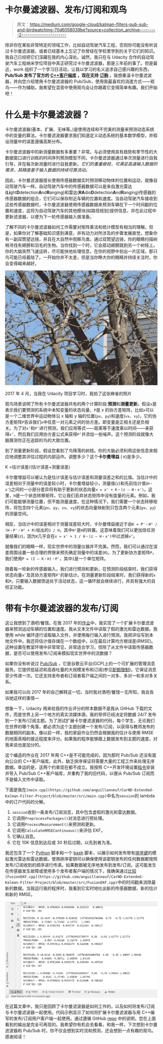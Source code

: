 # 卡尔曼滤波器、发布/订阅和观鸟

> 原文：<https://medium.com/google-cloud/kalman-filters-pub-sub-and-birdwatching-70d6058039be?source=collection_archive---------2----------------------->

除非你在某些非常特定的领域工作，比如自动驾驶汽车工程，否则你可能没有听说过卡尔曼滤波器，或者已经基本上忘记了你曾经在学校里学到的关于它们的知识。我自己已经把它们深藏在我的内心深处。诚然，我只在与 Udacity 合作的自动驾驶汽车工程纳米学位项目中真正研究过卡尔曼滤波器，那是三年前的事了。但是最近，work 组织了一个学习日活动，让我以学习的名义追求自己感兴趣的东西， **Pub/Sub 发布了官方的** [**C++客户端库**](https://googleapis.dev/cpp/google-cloud-pubsub/latest/) **，现在支持** [**订购**](https://cloud.google.com/pubsub/docs/ordering) 。我想重温卡尔曼滤波器，并向您介绍使用卡尔曼滤波器的 Pub/Sub，使用我最喜欢的消遣方式——观鸟——作为辅助。我希望在混音中使用观鸟会让你跟着它变得简单有趣。我们开始吧！

# 什么是卡尔曼滤波器？

卡尔曼滤波器(基本、扩展、无味等。)是使用连续和不完美的测量来预测动态系统中的变量的算法。卡尔曼滤波器要求我们知道定义动态系统的基本数学模型，并假设测量中的误差遵循高斯分布。

卡尔曼滤波器中的新测量数据有多重要？非常。与必须使用具有趋势和季节性的大数据窗口进行训练的时间序列预测模型不同，卡尔曼滤波器通过单次测量进行自我引导，并在每次新测量时进行自我更新。*它们的重量极轻，可满足高速输入数据的需求，其精度基于输入数据的持续可靠流动。*

因此，卡尔曼滤波器擅长使用传感器数据实时预测移动物体的位置和运动，就像自动驾驶汽车一样。自动驾驶汽车中的传感器数据可以是来自激光雷达(**Li**ght**D**detection**A**nd**R**anging)和雷达(**RA**dio**D**detection**A**nd**R**anging)传感器的传感器数据的组合，它们可以保存附近车辆的位置和速度。当自动驾驶汽车接收到这些传感器数据时，卡尔曼滤波器使用传感器数据来预测车辆在下一个时间戳的位置和速度，这将为自动驾驶汽车的其他模块(如路径规划)提供信息，并在此过程中更新滤波器，以便为下一轮传感器输入做准备。

了解不同的卡尔曼滤波器如何工作需要对矩阵乘法和统计模型有相当的理解。但是，如果你对了解基础知识感到满意，并有动力对所涉及的步骤发展直觉，想象你有一副双筒望远镜，并且在大自然中观察鸟类。通过双筒望远镜，你的眼睛扫描树梢寻找有翅膀和羽毛的生物。当你找到一个时，它会扇动翅膀跳到另一个树枝上。你的大脑突然飞速运转，尽可能快地处理信息，在你的视野中划出一片区域，那只鸟可能已经着陆了。一开始你并不太差，但是当你睁大你的眼睛并持续关注时，你会变得越来越好。

![](img/a7131d36a107f3639b6436a2868ffe3f.png)

2017 年 4 月，当我在 Udacity 项目学习时，我拍了这张麻雀的照片

观鸟场景说明了所有卡尔曼滤波器共有的两个计算阶段:**预测**和**测量更新**。假设`x`是表示我们要预测的系统中未知变量的状态向量，`P`是 x 的协方差矩阵，比如`x`可以是一个二维世界中运动物体沿 x 轴和 y 轴的位置(`px`、`py`)和速度(`vx`、`vy`)，它的协方差矩阵`P`告诉我们`x`中任意一对元素之间的协方差。即变量是正相关还是负相关。为了对`x’`和`P’`进行预测，我们应用等式——距离等于速度乘以时间——来获得`x’`，然后我们应用协方差公式来获得`P’`并添加一些噪声。这个预测阶段就像大脑猜测你正在追踪的鸟的大致位置。

到了测量更新阶段，假设您看到了鸟降落的树枝。你的大脑必须利用这些信息来相应地调整其评估过程的内部运作。调整多少？这个**卡尔曼增益** ( `K`)是多少。

K =估计误差/(估计误差+测量误差)

卡尔曼增益可以被认为是估计误差与估计误差和测量误差之和的比值。当估计中的误差相对于测量中的误差较小时，卡尔曼增益较小，测量值(`z`)和先前估计值(`H・x'`)之间的一小部分差异将有助于更新的状态向量`x = x' + K・(z — H・x')`。这里，`H`是一个状态转移矩阵，它让我们丢弃状态矩阵中没有度量的元素。例如，我们可能能够测量位置，但不能测量速度，在这种情况下，我们需要一个状态转移矩阵，将包含四个元素(`px`、`py`、`vx`、`vy`)的状态向量映射到只包含两个元素(`px`、`py`)的测量空间。

相反，当估计中的误差相对于测量误差较大时，卡尔曼增益接近于由`K = P'・Hᵀ / (H・P'・Hᵀ + R)`给出的`1 / H`，其中`Hᵀ`是`H`的转置。这意味着我们可以更加信任测量结果(`z`)，因为`K`几乎会在`x ≈ x' + 1 / H・(z — H・x')`中过滤掉`x’`。

就像我们的眼睛一样，现实世界中的测量仪器并不完美。然而，我们可以通过在误差周围设置一些合理的界限来预先确定测量中的误差(`R`)。为了更新协方差矩阵`P`，我们使用`P = (I — K・H)・P'`，其中`I`是一个单位矩阵。

随着每一轮新的传感器输入，我们进行预测和更新。在预测阶段结束时，我们获得状态向量`x’`及其协方差矩阵`P’`的新估计。在测量更新阶段结束时，我们获得新的`x`和`P`。只要输入数据馈送处于活动状态，这一循环就会继续进行，并具有强大的自校正功能。

# 带有卡尔曼滤波器的发布/订阅

这让我想到了酒吧/餐馆。在我 2017 年的[作业](https://github.com/anguillanneuf/CarND-Extended-Kalman-Filter-Project)中，我实现了一个扩展卡尔曼滤波器来预测运动车辆的位置和速度。我从文本文件中读取了假的激光和雷达数据。我使用 while 循环逐行读取输入文件，并使用每行输入进行预测。我把评估写到本地文件中。我还将估计值存储在一个数组中，以在最后计算均方根误差(RMSE)。这种设置在教室环境中非常常见，非常适合学习，但除了从文件中读取传感器数据，是否可以使用发布/订阅来模拟现实世界中的流数据？

如果你没有听说过 [Pub/Sub](https://cloud.google.com/pubsub/docs) ，它是谷歌云平台(GCP)上的一个可扩展的管理消息服务。它提供低延迟和高吞吐量的大规模发布和订阅(参见[配额限制](https://cloud.google.com/pubsub/quotas#quotas))。它保证消息至少传递一次。它还支持发布者和订阅者客户端之间的一对多、多对一和多对多关系。

如果我可以向 2017 年的自己解释这一切，当时我对酒吧/餐馆一无所知，我会告诉她这样的事情—

想象一下，Udacity 用来给我的作业评分的样本数据不是我从 GitHub 下载的文件，而是世界上另一个地方的真实流媒体源。我的导师已经决定将数据 24/7 发布到一个发布/订阅主题。为了测试扩展卡尔曼滤波器的代码，每个学生，无论我们在世界的哪个角落，都必须为这个主题创建一个发布/订阅，以获得与教师发布的数据相同的副本。像以前一样，我的家庭作业仍然会根据我的估计与使用 RMSE 的地面真相的接近程度来评分。如果我的程序能够跟上数据发布到主题的速度，对我来说也是加分的。

这个编造的作业在 2017 年用 C++是不可能完成的，因为那时 Pub/Sub 还没有面向公众的 C++客户端库。此外，缺乏排序保证将需要大量的工程工作来处理无序数据。幸运的是，这两个约束现在都不成立。我按照 C++开发环境设置[指令](https://github.com/googleapis/google-cloud-cpp/tree/master/google/cloud/pubsub/quickstart)安装并导入 Pub/Sub C++客户端库，并重构了我的旧代码，以便从 Pub/Sub 订阅而不是输入文件中读取。

下面是我在`[main.cpp](https://github.com/anguillanneuf/CarND-Extended-Kalman-Filter-Project/blob/master/src/main.cpp)`中名为`session`的 lambda 中的订户代码的分解。

1.  `session`收到一条发布/订阅消息，其中包含虚假的激光和雷达数据。
2.  它调用`PreprocessPackages()`对消息进行预处理。
3.  它调用`ProcessMeasurement()`来预测和更新。
4.  它调用`CalculateRMSEContinuous()`来评估 EKF。
5.  它确认消息。
6.  它在 10K 信息到达后或 30 秒后过期，以先到者为准。

我还包含了一个 [Python](https://github.com/anguillanneuf/CarND-Extended-Kalman-Filter-Project/blob/master/publish_data.py) 脚本和一个 [bash](https://github.com/anguillanneuf/CarND-Extended-Kalman-Filter-Project/blob/master/publish.sh) 脚本，以展示如何发布带有[排序键](https://cloud.google.com/pubsub/docs/publisher#using_ordering_keys)的模拟激光雷达和雷达数据。使用排序密钥可以确保使用该密钥发布的任何数据都按照发布/订阅收到的顺序进行传递。如果数据被无序地发布到发布/订阅，这可能发生在传感器发生故障或使用多个发布者客户端的情况下，我确保通过[比较](https://github.com/anguillanneuf/CarND-Extended-Kalman-Filter-Project/blob/master/src/FusionEKF.cpp#L119-L122)`[FusionEKF.cpp](https://github.com/anguillanneuf/CarND-Extended-Kalman-Filter-Project/blob/master/src/FusionEKF.cpp)`中的时间戳来消除最新的数据。当我运行我的程序时，我看到它实时地吐出新的传感器数据、新的估计和新的 RMSE。

![](img/a3f701819dbc2b95da70d19cce36067c.png)

在这篇文章中，我只是回顾了卡尔曼滤波器是如何工作的，以及如何将发布/订阅与卡尔曼滤波器一起使用。代码示例显示了如何将扩展卡尔曼滤波器与用 C++编写的发布/订阅用户客户端一起使用。通过遵循 GitHub [repo](https://github.com/anguillanneuf/CarND-Extended-Kalman-Filter-Project) 中的说明，您在上面看到的输出是完全可再现的。我希望你有机会去看看，和我一样，下次想到卡尔曼滤波器和 Pub/Sub 时，你不仅会想到实时流和预测，还会想到一点有趣的观鸟。感谢阅读！
